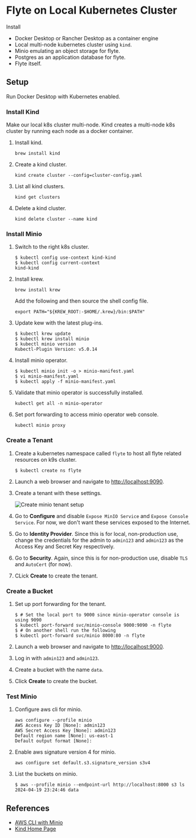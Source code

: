 # Flyte on Local Kubernetes Cluster

Install

* Docker Desktop or Rancher Desktop as a container engine
* Local multi-node kubernetes cluster using `kind`. 
* Minio emulating an object storage for flyte.
* Postgres as an application database for flyte.
* Flyte itself.

## Setup

Run Docker Desktop with Kubernetes enabled.

### Install Kind

Make our local k8s cluster multi-node. Kind creates a multi-node k8s cluster by running each node as a docker container.

1. Install kind.

   ```shell
   brew install kind
   ```
   
1. Create a kind cluster.

   ```shell
   kind create cluster --config=cluster-config.yaml
   ```

1. List all kind clusters.

   ```shell
   kind get clusters
   ```

1. Delete a kind cluster.

   ```shell
   kind delete cluster --name kind
   ```

### Install Minio

1. Switch to the right k8s cluster.

   ```shell
   $ kubectl config use-context kind-kind
   $ kubectl config current-context
   kind-kind
   ```
   
1. Install krew.

   ```shell
   brew install krew
   ```
   
   Add the following and then source the shell config file.

   ```shell
   export PATH="${KREW_ROOT:-$HOME/.krew}/bin:$PATH"
   ```
   
1. Update kew with the latest plug-ins.

   ```shell
   $ kubectl krew update
   $ kubectl krew install minio
   $ kubectl minio version
   Kubectl-Plugin Version: v5.0.14
   ```

1. Install minio operator.

   ```shell
   $ kubectl minio init -o > minio-manifest.yaml
   $ vi minio-manifest.yaml
   $ kubectl apply -f minio-manifest.yaml
   ```

1. Validate that minio operator is successfully installed.

   ```shell
   kubectl get all -n minio-operator
   ```

1. Set port forwarding to access minio operator web console.

   ```shell
   kubectl minio proxy
   ```

### Create a Tenant

1. Create a kubernetes namespace called `flyte` to host all flyte related resources on k9s cluster.

   ```shell
   $ kubectl create ns flyte
   ```

1. Launch a web browser and navigate to <http://localhost:9090>.

1. Create a tenant with these settings. 

   ![Create minio tenant setup](images/minio-create-tenant-setup2.png)

1. Go to **Configure** and disable `Expose MinIO Service` and `Expose Console Service`. For now, we don't want these services exposed to the Internet.

1. Go to **Identity Provider**. Since this is for local, non-production use, change the credentials for the admin to `admin123` and `admin123` as the Access Key and Secret Key respectively.

1. Go to **Security**. Again, since this is for non-production use, disable `TLS` and `AutoCert` (for now).

1. CLick **Create** to create the tenant.

### Create a Bucket

1. Set up port forwarding for the tenant.

   ```shell
   $ # Set the local port to 9000 since minio-operator console is using 9090
   $ kubectl port-forward svc/minio-console 9000:9090 -n flyte
   $ # On another shell run the following
   $ kubectl port-forward svc/minio 8000:80 -n flyte
   ```

1. Launch a web browser and navigate to <http://localhost:9000>.

1. Log in with `admin123` and `admin123`.

1. Create a bucket with the name `data`.

1. Click **Create** to create the bucket.

### Test Minio

1. Configure aws cli for minio.

   ```shell
   aws configure --profile minio
   AWS Access Key ID [None]: admin123
   AWS Secret Access Key [None]: admin123
   Default region name [None]: us-east-1
   Default output format [None]:
   ```

1. Enable aws signature version 4 for minio.

   ```shell
   aws configure set default.s3.signature_version s3v4
   ```

1. List the buckets on minio.

   ```shell
   $ aws --profile minio --endpoint-url http://localhost:8000 s3 ls
   2024-04-19 23:24:46 data
   ```

## References

* [AWS CLI with Minio](https://min.io/docs/minio/linux/integrations/aws-cli-with-minio.html)
* [Kind Home Page](https://kind.sigs.k8s.io/)
